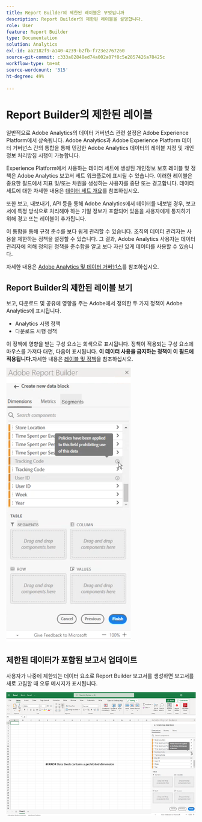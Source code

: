 ```yaml
---
title: Report Builder의 제한된 레이블은 무엇입니까
description: Report Builder의 제한된 레이블을 설명합니다.
role: User
feature: Report Builder
type: Documentation
solution: Analytics
exl-id: aa2182f9-a140-4239-b2fb-f723e2767260
source-git-commit: c333a82848ed74a002a07f8c5e2857426a78425c
workflow-type: tm+mt
source-wordcount: '315'
ht-degree: 49%

---
```


# Report Builder의 제한된 레이블

일반적으로 Adobe Analytics의 데이터 거버넌스 관련 설정은 Adobe Experience Platform에서 상속됩니다. Adobe Analytics과 Adobe Experience Platform 데이터 거버넌스 간의 통합을 통해 민감한 Adobe Analytics 데이터의 레이블 지정 및 개인정보 처리방침 시행이 가능합니다.

Experience Platform에서 사용하는 데이터 세트에 생성된 개인정보 보호 레이블 및 정책은 Adobe Analytics 보고서 세트 워크플로에 표시될 수 있습니다. 이러한 레이블은 중요한 필드에서 지표 및/또는 차원을 생성하는 사용자를 중단 또는 경고합니다. 데이터 세트에 대한 자세한 내용은 [데이터 세트 개요](https://experienceleague.adobe.com/docs/experience-platform/catalog/datasets/overview.html?lang=ko)를 참조하십시오.

또한 보고, 내보내기, API 등을 통해 Adobe Analytics에서 데이터를 내보낼 경우, 보고서에 특정 방식으로 처리해야 하는 기밀 정보가 포함되어 있음을 사용자에게 통지하기 위해 경고 또는 레이블이 추가됩니다.

이 통합을 통해 규정 준수를 보다 쉽게 관리할 수 있습니다. 조직의 데이터 관리자는 사용을 제한하는 정책을 설정할 수 있습니다. 그 결과, Adobe Analytics 사용자는 데이터 관리자에 의해 정의된 정책을 준수함을 알고 보다 자신 있게 데이터를 사용할 수 있습니다.

자세한 내용은 [Adobe Analytics 및 데이터 거버넌스](https://experienceleague.adobe.com/docs/analytics-platform/using/cja-privacy/privacy-overview.html?lang=ko)를 참조하십시오.

## Report Builder의 제한된 레이블 보기

보고, 다운로드 및 공유에 영향을 주는 Adobe에서 정의한 두 가지 정책이 Adobe Analytics에 표시됩니다.

* Analytics 시행 정책
* 다운로드 시행 정책

이 정책에 영향을 받는 구성 요소는 회색으로 표시됩니다. 정책이 적용되는 구성 요소에 마우스를 가져다 대면, 다음이 표시됩니다. **이 데이터 사용을 금지하는 정책이 이 필드에 적용됩니다.**&#x200B;자세한 내용은 [레이블 및 정책](https://experienceleague.adobe.com/docs/analytics-platform/using/cja-dataviews/data-governance.html?lang=ko)을 참조하십시오.

![금지된 데이터 사용을 나타내는 정책 참고입니다.](assets/rb-restricted-label.png)

## 제한된 데이터가 포함된 보고서 업데이트

사용자가 나중에 제한되는 데이터 요소로 Report Builder 보고서를 생성하면 보고서를 새로 고침할 때 오류 메시지가 표시됩니다.

![데이터 요소가 나중에 제한된 후에 표시되는 오류 메시지입니다.](assets/error-restricted-data.png)
